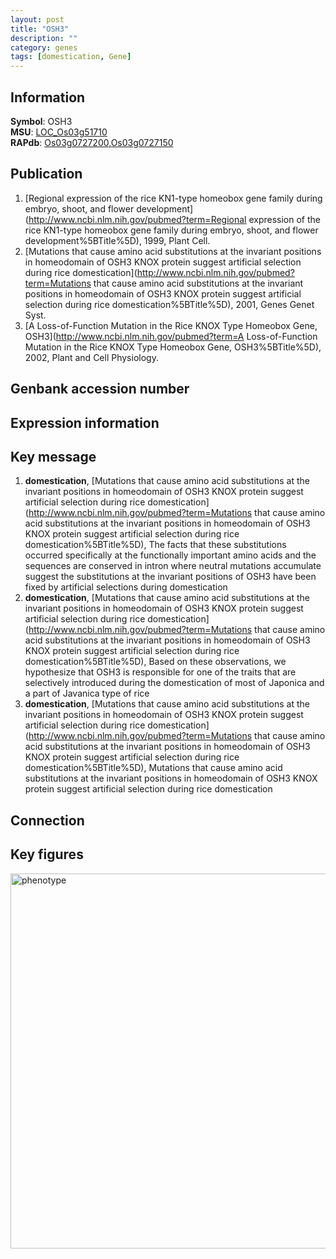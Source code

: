 ```yaml
---
layout: post
title: "OSH3"
description: ""
category: genes
tags: [domestication, Gene]
---
```


## Information
__Symbol__: OSH3  
__MSU__: [LOC_Os03g51710](http://rice.plantbiology.msu.edu/cgi-bin/ORF_infopage.cgi?orf=LOC_Os03g51710)  
__RAPdb__: [Os03g0727200](http://rapdb.dna.affrc.go.jp/viewer/gbrowse_details/irgsp1?name=Os03g0727200),[Os03g0727150](http://rapdb.dna.affrc.go.jp/viewer/gbrowse_details/irgsp1?name=Os03g0727150)  

## Publication
1. [Regional expression of the rice KN1-type homeobox gene family during embryo, shoot, and flower development](http://www.ncbi.nlm.nih.gov/pubmed?term=Regional expression of the rice KN1-type homeobox gene family during embryo, shoot, and flower development%5BTitle%5D), 1999, Plant Cell.
2. [Mutations that cause amino acid substitutions at the invariant positions in homeodomain of OSH3 KNOX protein suggest artificial selection during rice domestication](http://www.ncbi.nlm.nih.gov/pubmed?term=Mutations that cause amino acid substitutions at the invariant positions in homeodomain of OSH3 KNOX protein suggest artificial selection during rice domestication%5BTitle%5D), 2001, Genes Genet Syst.
3. [A Loss-of-Function Mutation in the Rice KNOX Type Homeobox Gene, OSH3](http://www.ncbi.nlm.nih.gov/pubmed?term=A Loss-of-Function Mutation in the Rice KNOX Type Homeobox Gene, OSH3%5BTitle%5D), 2002, Plant and Cell Physiology.

## Genbank accession number

## Expression information

## Key message
1. __domestication__, [Mutations that cause amino acid substitutions at the invariant positions in homeodomain of OSH3 KNOX protein suggest artificial selection during rice domestication](http://www.ncbi.nlm.nih.gov/pubmed?term=Mutations that cause amino acid substitutions at the invariant positions in homeodomain of OSH3 KNOX protein suggest artificial selection during rice domestication%5BTitle%5D),  The facts that these substitutions occurred specifically at the functionally important amino acids and the sequences are conserved in intron where neutral mutations accumulate suggest the substitutions at the invariant positions of OSH3 have been fixed by artificial selections during domestication
2. __domestication__, [Mutations that cause amino acid substitutions at the invariant positions in homeodomain of OSH3 KNOX protein suggest artificial selection during rice domestication](http://www.ncbi.nlm.nih.gov/pubmed?term=Mutations that cause amino acid substitutions at the invariant positions in homeodomain of OSH3 KNOX protein suggest artificial selection during rice domestication%5BTitle%5D),  Based on these observations, we hypothesize that OSH3 is responsible for one of the traits that are selectively introduced during the domestication of most of Japonica and a part of Javanica type of rice
3. __domestication__, [Mutations that cause amino acid substitutions at the invariant positions in homeodomain of OSH3 KNOX protein suggest artificial selection during rice domestication](http://www.ncbi.nlm.nih.gov/pubmed?term=Mutations that cause amino acid substitutions at the invariant positions in homeodomain of OSH3 KNOX protein suggest artificial selection during rice domestication%5BTitle%5D), Mutations that cause amino acid substitutions at the invariant positions in homeodomain of OSH3 KNOX protein suggest artificial selection during rice domestication

## Connection

## Key figures
<img src="http://ricencode.github.io/images/OSH3.pheno.png" alt="phenotype"  style="width: 600px;"/>



